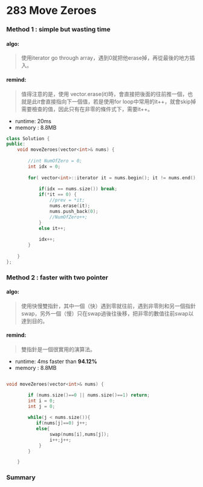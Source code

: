 # 283 Move Zeroes


### Method 1 : simple but wasting time

#### algo: 
> 使用iterator go through array，遇到0就把他erase掉，再從最後的地方插入。

#### remind: 
> 值得注意的是，使用 vector.erase(it)時，會直接把後面的往前推一個，也就是此it會直接指向下一個值，若是使用for loop中常用的it++，就會skip掉需要檢查的值，因此只有在非零的條件式下，需要it++。

* runtime: 20ms 
* memory : 8.8MB

``` c++
class Solution {
public:
    void moveZeroes(vector<int>& nums) {
        
        //int NumOfZero = 0;
        int idx = 0;
        
        for( vector<int>::iterator it = nums.begin(); it != nums.end(); ){ 
            
            if(idx == nums.size()) break;
            if(*it == 0) {
                //prev = *it;
                nums.erase(it);
                nums.push_back(0);
                //NumOfZero++;
            }
            else it++;
            
            idx++;
        }
        
    }
};

```

### Method 2 : faster with two pointer 

#### algo: 
> 使用快慢雙指針，其中一個（快）遇到零就往前，遇到非零則和另一個指針swap，另外一個（慢）只在swap過後往後移，把非零的數值往前swap以達到目的。


#### remind: 
> 雙指針是一個很實用的演算法。

* runtime: 4ms faster than **94.12%**
* memory : 8.8MB

```c++

void moveZeroes(vector<int>& nums) {

        if (nums.size()==0 || nums.size()==1) return;
        int i = 0;
        int j = 0;
        
        while(j < nums.size()){
           if(nums[j]==0) j++;
           else{
                swap(nums[i],nums[j]);
                i++;j++;
            }
        }

    }

```



### Summary